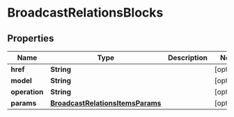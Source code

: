 

# BroadcastRelationsBlocks


## Properties

| Name | Type | Description | Notes |
|------------ | ------------- | ------------- | -------------|
|**href** | **String** |  |  [optional] |
|**model** | **String** |  |  [optional] |
|**operation** | **String** |  |  [optional] |
|**params** | [**BroadcastRelationsItemsParams**](BroadcastRelationsItemsParams.md) |  |  [optional] |




